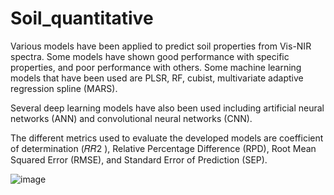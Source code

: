 # Soil_quantitative
Various models have been applied to predict soil properties from Vis-NIR spectra. Some models have shown good performance with specific properties, and poor performance with others. Some machine learning models that have been used are PLSR, RF, cubist, multivariate adaptive regression spline (MARS).

Several deep learning models have also been used including artificial neural networks (ANN) and convolutional neural networks (CNN).

The different metrics used to evaluate the developed models are coefficient of determination (𝑅𝑅2 ), Relative Percentage Difference (RPD), Root Mean Squared Error (RMSE), and Standard Error of Prediction (SEP).

![image](https://github.com/h2ars/Soil_quantitative/assets/72066376/f40f1d97-b1b4-459d-b7bf-fc107b1fefc7)
